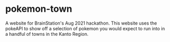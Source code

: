 # pokemon-town
A website for BrainStation's Aug 2021 hackathon. 
This website uses the pokeAPI to show off a selection of pokemon you would expect to run into in a handful of towns in the Kanto Region. 
